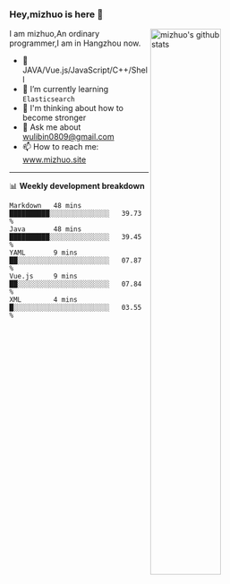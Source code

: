 ### Hey,mizhuo is here 👋

<img align="right" alt="mizhuo's github stats" width="50%" src="https://github-readme-stats.vercel.app/api?username=mizhuo&theme=tokyonight&show_icons=true">

I am mizhuo,An ordinary programmer,I am in Hangzhou now.

- 🔭 JAVA/Vue.js/JavaScript/C++/Shell
- 🌱 I’m currently learning `Elasticsearch`
- 🤔 I'm thinking about how to become stronger
- 💬 Ask me about wulibin0809@gmail.com
- 📫 How to reach me: www.mizhuo.site

---
📊 **Weekly development breakdown**

<!--START_SECTION:waka-->
```text
Markdown   48 mins         ██████████░░░░░░░░░░░░░░░   39.73 % 
Java       48 mins         ██████████░░░░░░░░░░░░░░░   39.45 % 
YAML       9 mins          ██░░░░░░░░░░░░░░░░░░░░░░░   07.87 % 
Vue.js     9 mins          ██░░░░░░░░░░░░░░░░░░░░░░░   07.84 % 
XML        4 mins          █░░░░░░░░░░░░░░░░░░░░░░░░   03.55 % 
```
<!--END_SECTION:waka-->
